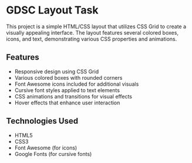 # GDSC Layout Task

This project is a simple HTML/CSS layout that utilizes CSS Grid to create a visually appealing interface. The layout features several colored boxes, icons, and text, demonstrating various CSS properties and animations.

## Features

- Responsive design using CSS Grid
- Various colored boxes with rounded corners
- Font Awesome icons included for additional visuals
- Cursive font styles applied to text elements
- CSS animations and transitions for visual effects
- Hover effects that enhance user interaction

## Technologies Used

- HTML5
- CSS3
- Font Awesome (for icons)
- Google Fonts (for cursive fonts)
